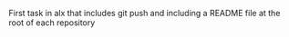  First task in alx that includes git push and including a README file at the root of each repository

